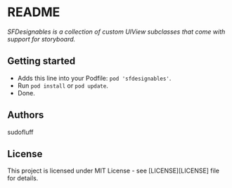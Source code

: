 #  README

_SFDesignables is a collection of custom UIView subclasses that come with support for storyboard._

## Getting started

- Adds this line into your Podfile: `pod 'sfdesignables'`.
- Run `pod install` or `pod update`.
- Done.

## Authors

sudofluff

## License

This project is licensed under MIT License - see [LICENSE][LICENSE] file for details.
